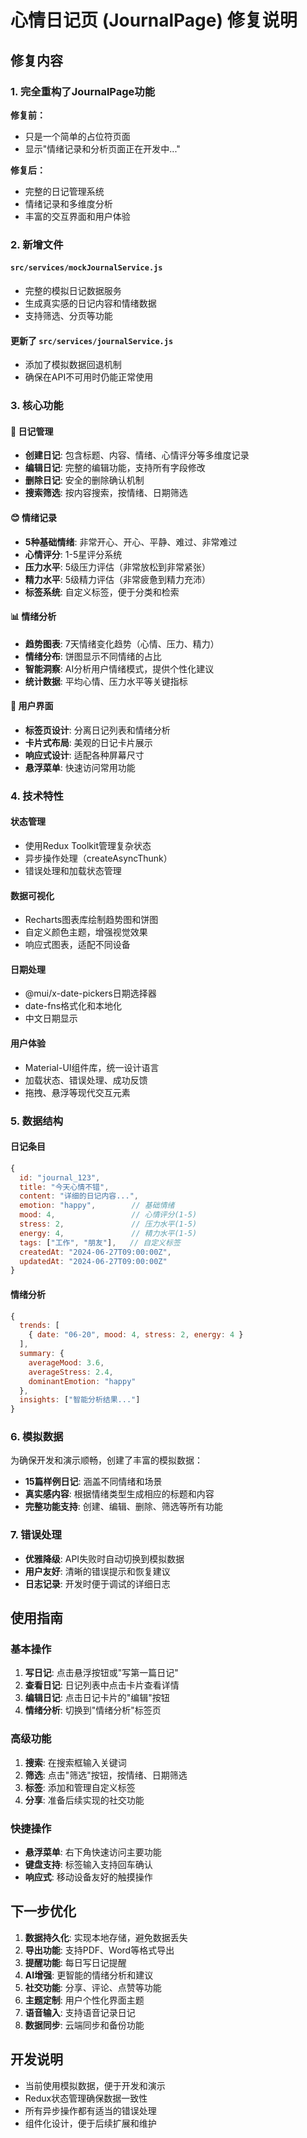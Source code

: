 # 心情日记页 (JournalPage) 修复说明

## 修复内容

### 1. 完全重构了JournalPage功能

**修复前：**
- 只是一个简单的占位符页面
- 显示"情绪记录和分析页面正在开发中..."

**修复后：**
- 完整的日记管理系统
- 情绪记录和多维度分析
- 丰富的交互界面和用户体验

### 2. 新增文件

#### `src/services/mockJournalService.js`
- 完整的模拟日记数据服务
- 生成真实感的日记内容和情绪数据
- 支持筛选、分页等功能

#### 更新了 `src/services/journalService.js`
- 添加了模拟数据回退机制
- 确保在API不可用时仍能正常使用

### 3. 核心功能

#### 📝 日记管理
- **创建日记**: 包含标题、内容、情绪、心情评分等多维度记录
- **编辑日记**: 完整的编辑功能，支持所有字段修改
- **删除日记**: 安全的删除确认机制
- **搜索筛选**: 按内容搜索，按情绪、日期筛选

#### 😊 情绪记录
- **5种基础情绪**: 非常开心、开心、平静、难过、非常难过
- **心情评分**: 1-5星评分系统
- **压力水平**: 5级压力评估（非常放松到非常紧张）
- **精力水平**: 5级精力评估（非常疲惫到精力充沛）
- **标签系统**: 自定义标签，便于分类和检索

#### 📊 情绪分析
- **趋势图表**: 7天情绪变化趋势（心情、压力、精力）
- **情绪分布**: 饼图显示不同情绪的占比
- **智能洞察**: AI分析用户情绪模式，提供个性化建议
- **统计数据**: 平均心情、压力水平等关键指标

#### 🎨 用户界面
- **标签页设计**: 分离日记列表和情绪分析
- **卡片式布局**: 美观的日记卡片展示
- **响应式设计**: 适配各种屏幕尺寸
- **悬浮菜单**: 快速访问常用功能

### 4. 技术特性

#### 状态管理
- 使用Redux Toolkit管理复杂状态
- 异步操作处理（createAsyncThunk）
- 错误处理和加载状态管理

#### 数据可视化
- Recharts图表库绘制趋势图和饼图
- 自定义颜色主题，增强视觉效果
- 响应式图表，适配不同设备

#### 日期处理
- @mui/x-date-pickers日期选择器
- date-fns格式化和本地化
- 中文日期显示

#### 用户体验
- Material-UI组件库，统一设计语言
- 加载状态、错误处理、成功反馈
- 拖拽、悬浮等现代交互元素

### 5. 数据结构

#### 日记条目
```javascript
{
  id: "journal_123",
  title: "今天心情不错",
  content: "详细的日记内容...",
  emotion: "happy",        // 基础情绪
  mood: 4,                 // 心情评分(1-5)
  stress: 2,               // 压力水平(1-5)
  energy: 4,               // 精力水平(1-5)
  tags: ["工作", "朋友"],   // 自定义标签
  createdAt: "2024-06-27T09:00:00Z",
  updatedAt: "2024-06-27T09:00:00Z"
}
```

#### 情绪分析
```javascript
{
  trends: [
    { date: "06-20", mood: 4, stress: 2, energy: 4 }
  ],
  summary: {
    averageMood: 3.6,
    averageStress: 2.4,
    dominantEmotion: "happy"
  },
  insights: ["智能分析结果..."]
}
```

### 6. 模拟数据

为确保开发和演示顺畅，创建了丰富的模拟数据：
- **15篇样例日记**: 涵盖不同情绪和场景
- **真实感内容**: 根据情绪类型生成相应的标题和内容
- **完整功能支持**: 创建、编辑、删除、筛选等所有功能

### 7. 错误处理

- **优雅降级**: API失败时自动切换到模拟数据
- **用户友好**: 清晰的错误提示和恢复建议
- **日志记录**: 开发时便于调试的详细日志

## 使用指南

### 基本操作
1. **写日记**: 点击悬浮按钮或"写第一篇日记"
2. **查看日记**: 日记列表中点击卡片查看详情
3. **编辑日记**: 点击日记卡片的"编辑"按钮
4. **情绪分析**: 切换到"情绪分析"标签页

### 高级功能
1. **搜索**: 在搜索框输入关键词
2. **筛选**: 点击"筛选"按钮，按情绪、日期筛选
3. **标签**: 添加和管理自定义标签
4. **分享**: 准备后续实现的社交功能

### 快捷操作
- **悬浮菜单**: 右下角快速访问主要功能
- **键盘支持**: 标签输入支持回车确认
- **响应式**: 移动设备友好的触摸操作

## 下一步优化

1. **数据持久化**: 实现本地存储，避免数据丢失
2. **导出功能**: 支持PDF、Word等格式导出
3. **提醒功能**: 每日写日记提醒
4. **AI增强**: 更智能的情绪分析和建议
5. **社交功能**: 分享、评论、点赞等功能
6. **主题定制**: 用户个性化界面主题
7. **语音输入**: 支持语音记录日记
8. **数据同步**: 云端同步和备份功能

## 开发说明

- 当前使用模拟数据，便于开发和演示
- Redux状态管理确保数据一致性
- 所有异步操作都有适当的错误处理
- 组件化设计，便于后续扩展和维护

